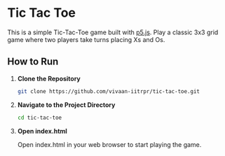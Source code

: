 # Tic Tac Toe

This is a simple Tic-Tac-Toe game built with [p5.js](https://p5js.org/). Play a classic 3x3 grid game where two players take turns placing Xs and Os.

## How to Run

1. **Clone the Repository**

   ```bash
   git clone https://github.com/vivaan-iitrpr/tic-tac-toe.git

2. **Navigate to the Project Directory**
    
    ```bash
    cd tic-tac-toe

3. **Open index.html**

    Open index.html in your web browser to start playing the game.